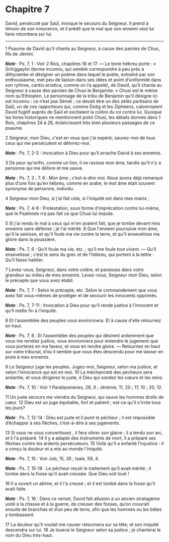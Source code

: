 # Chapitre 7

David, persécuté par Saül, invoque le secours du Seigneur.
Il prend à témoin de son innocence, et il prédit que le mal que son ennemi veut lui faire retombera sur lui.

***

1 Psaume de David qu'il chanta au Seigneur, à cause des paroles de Chus, fils de Jémini.

***Note*** :  Ps. 7, 1 : Voir 2 Rois, chapitres 16 et 17. ― Le texte hébreu porte : « Schiggayôn (terme inconnu, qui semble correspondre à peu près à dithyrambe et désigner un poème dans lequel le poète, entraîné par son enthousiasme, met peu de liaison dans ses idées et point d’uniformité dans son rythme, cantio erratica, comme on l’a appelé), de David, qu’il chanta au Seigneur à cause des paroles de Chusi le Benjamite. » Chusi est le même nom qu’Ethiopien. Le personnage de la tribu de Benjamin qu’il désigne ici est inconnu : ce n’est pas Séméi ; ce devait être un des zélés partisans de Saül, un de ces rapporteurs qui, comme Doëg et les Ziphéens, calomniaient David fugitif auprès de Saül et excitaient la colère du roi contre lui. Quoique les livres historiques ne mentionnent point Chusi, les détails donnés dans 1 Rois, chapitres 24 à 26, éclaircissent très bien plusieurs passages de ce psaume.


2 Seigneur, mon Dieu, c'est en vous que j'ai espéré; sauvez-moi de tous ceux qui me persécutent et délivrez-moi.

***Note*** :  Ps. 7, 2-3 : Invocation à Dieu pour qu’il arrache David à ses ennemis.

3 De peur qu'enfin, comme un lion, il ne ravisse mon âme, tandis qu'il n'y a personne qui me délivre et me sauve.

***Note*** :  Ps. 7, 3 ; 7. 6 : Mon âme ; c’est-à-dire moi. Nous avons déjà remarqué plus d’une fois qu’en hébreu, comme en arabe, le mot âme était souvent synonyme de personne, individu.


4 Seigneur mon Dieu, si j'ai fait cela, si l'iniquité est dans mes mains ;

***Note*** :  Ps. 7, 4-6 : Protestation, sous forme d’imprécation contre lui-même, que le Psalmiste n’a pas fait ce que Chusi lui impute.

5 Si j'ai rendu le mal à ceux qui m'en avaient fait, que je tombe devant mes ennemis sans défense ; je l'ai mérité. 6 Que l'ennemi poursuive mon âme, qu'il la saisisse, et qu'il foule ma vie contre la terre, et qu'il ensevelisse ma gloire dans la poussière.

***Note*** :  Ps. 7, 6 : Qu’il foule ma vie, etc. ; qu’il me foule tout vivant. ― Qu’il ensevelisse ; c’est le sens du grec et de l’hébreu, qui portent à la lettre : Qu’il fasse habiter.


7 Levez-vous, Seigneur, dans votre colère, et paraissez dans votre grandeur au milieu de mes ennemis. Levez-vous, Seigneur mon Dieu, selon le précepte que vous avez établi.

***Note*** :  Ps. 7, 7 : Selon le précepte, etc. Selon le commandement que vous avez fait vous-mêmes de protéger et de secourir les innocents opprimés.

***Note*** :  Ps. 7, 7-11 : Invocation à Dieu pour qu’il rende justice à l’innocent et qu’il mette fin à l’iniquité.

8 Et l'assemblée des peuples vous environnera. Et à cause d'elle retournez en haut.

***Note*** :  Ps. 7, 8 : Et l’assemblée des peuples qui désirent ardemment que vous me rendiez justice, vous environnera pour entendre le jugement que vous porterez en ma faveur, et vous en rendre gloire. ― Retournez en haut sur votre tribunal, d’où il semble que vous êtes descendu pour me laisser en proie à mes ennemis.


9 Le Seigneur juge les peuples. Jugez-moi, Seigneur, selon ma justice, et selon l'innocence qui est en moi. 10 La méchanceté des pécheurs sera anéantie, et vous dirigerez le juste, ô Dieu qui sondez les cœurs et les reins.

***Note*** :  Ps. 7, 10 : Voir 1 Paralipomènes, 28, 9 ; Jérémie, 11, 20 ; 17, 10 ; 20, 12.


11 Un juste secours me viendra du Seigneur, qui sauve les hommes droits de cœur. 12 Dieu est un juge équitable, fort et patient ; est-ce qu'il s'irrite tous les jours?

***Note*** :  Ps. 7, 12-14 : Dieu est juste et il punit le pécheur ; il est impossible d’échapper à ses flèches, c’est-à-dire à ses jugements.


13 Si vous ne vous convertissez , il fera vibrer son glaive ; il a tendu son arc, et il l'a préparé. 14 Il y a adapté des instruments de mort, il a préparé ses flèches contre les ardents persécuteurs. 15 Voilà qu'il a enfanté l'injustice : il a conçu la douleur et a mis au monde l'iniquité.

***Note*** :  Ps. 7, 15 : Voir Job, 15, 35 ; Isaïe, 59, 4.

***Note*** :  Ps. 7, 15-18 : Le pécheur reçoit le traitement qu’il avait mérité ; il tombe dans la fosse qu’il avait creusée. Que Dieu soit loué !


16 Il a ouvert un abîme, et il l'a creusé ; et il est tombé dans la fosse qu'il avait faite.

***Note*** :  Ps. 7, 16 : Dans ce verset, David fait allusion à un ancien stratagème usité à la chasse et à la guerre, de creuser des fosses, qu’on couvrait ensuite de branches et d’un peu de terre, afin que les hommes ou les bêtes y tombassent.

17 La douleur qu'il voulait me causer retournera sur sa tête; et son iniquité descendra sur lui. 18 Je louerai le Seigneur selon sa justice ; je chanterai le nom du Dieu très-haut.


